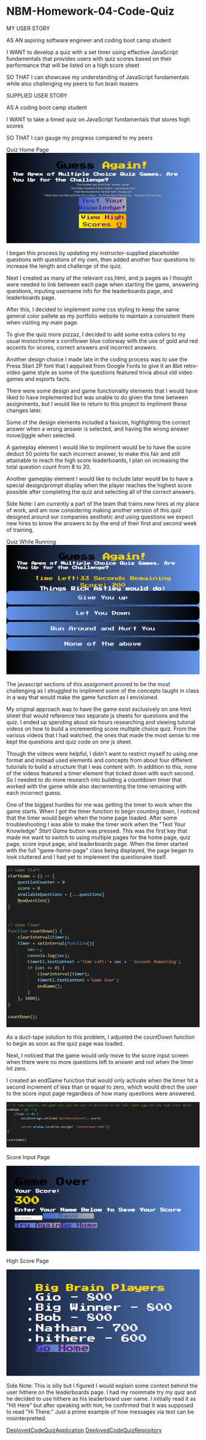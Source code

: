# NBM-Homework-04-Code-Quiz
MY USER STORY 

AS AN aspiring software engineer and coding boot camp student

I WANT to develop a quiz with a set timer using effective JavaScript fundamentals that provides users with quiz scores based on their performance that will be listed on a high score sheet

SO THAT I can showcase my understanding of JavaScript fundamentals while also challenging my peers to fun brain teasers

SUPPLIED USER STORY

AS A coding boot camp student

I WANT to take a timed quiz on JavaScript fundamentals that stores high scores

SO THAT I can gauge my progress compared to my peers

Quiz Home Page
![DeployedQuizMainPage](./assets/images/main-page.png "Main Page")

I began this process by updating my instructor-supplied placeholder questions with questions of my own, then added another four questions to increase the length and challenge of the quiz.

Next I created as many of the relevant css,html, and js pages as I thought were needed to link between each page when starting the game, answering questions, inputing username info for the leaderboards page, and leaderboards page.

After this, I decided to implement some css styling to keep the same general color pallete as my portfolio website to maintain a consistent them when visiting my main page.

To give the quiz more pizzaz, I decided to add some extra colors to my usual monochrome x cornflower blue colorway with the use of gold and red accents for scores, correct answers and incorrect answers.

Another design choice I made late in the coding process was to use the Press Start 2P font that I aqquired from Google Fonts to give it an 8bit retro-video game style as some of the questions featured trivia about old video games and esports facts.

There were some design and game functionality elements that I would have liked to have implemented but was unable to do given the time between assignments, but I would like to return to this project to impliment these changes later.

Some of the design elements included a favicon, highlighting the correct answer when a wrong answer is selected, and having the wrong answer move/jiggle when selected.

A gameplay element I would like to impliment would be to have the score deduct 50 points for each incorrect answer, to make this fair and still attainable to reach the high score leaderboards, I plan on increasing the total question count from 8 to 20.

Another gameplay element I would like to include later would be to have a special design/prompt display when the player reaches the highest score possible after completing the quiz and selecting all of the correct answers.

Side Note: I am currently a part of the team that trains new hires at my place of work, and am now considering making another version of this quiz designed around our companies aesthetic and using questions we expect new hires to know the answers to by the end of their first and second week of training.

Quiz While Running
![DeployedQuizWhileRunning](./assets/images/running-quiz-page.png "Running the Quiz")

The javascript sections of this assignment proved to be the most challenging as I struggled to impliment some of the concepts taught in class in a way that would make the game function as I envisioned. 

My original approach was to have the game exist exclusively on one html sheet that would reference two separate js sheets for questions and the quiz. I ended up spending about six hours researching and viewing tutorial videos on how to build a incrementing score multiple choice quiz. From the various videos that I had watched, the ones that made the most sense to me kept the questions and quiz code on one js sheet. 

Though the videos were helpful, I didn't want to restrict myself to using one format and instead used elements and concepts from about four different tutorials to build a structure that I was content with. In addition to this, none of the videos featured a timer element that ticked down with each second. So I needed to do more research into building a countdown timer that worked with the game while also decrementing the time remaining with each incorrect guess.

One of the biggest hurdles for me was getting the timer to work when the game starts. When I got the timer function to begin counting down, I noticed that the timer would begin when the home page loaded. After some troubleshooting I was able to make the timer work when the "Test Your Knowledge" *Start Game* button was pressed. This was the first key that made me want to switch to using multiple pages for the home page, quiz page, score input page, and leaderboards page. When the timer started with the full "game-home-page" class being displayed, the page began to look cluttered and I had yet to implement the questionaire itself.

![startGameAndCountDownFunction](./assets/images/startGame-and-countDown-functions.PNG)

As a duct-tape solution to this problem, I adjusted the countDown function to begin as soon as the quiz page was loaded. 

Next, I noticed that the game would only move to the score input screen when there were no more questions left to answer and not when the timer hit zero. 

I created an endGame function that would only activate when the timer hit a second increment of less than or equal to zero, which would direct the user to the score input page regardless of how many questions were answered.

![endGameFunction](./assets/images/end-game-function.PNG)


Score Input Page

![DeployedScoreInputPage](./assets/images/score-input-page.png "Score Input Page")

High Score Page

![DeployedHighScorePage](./assets/images/high-score-page.png "High Score Leaderboard")

Side Note: This is silly but I figured I would explain some context behind the user hithere on the leaderboards page. I had my roommate try my quiz and he decided to use hithere as his leaderboard user name. I initially read it as "Hit Here" but after speaking with him, he confirmed that it was supposed to read "Hi There." Just a prime example of how messages via text can be misinterpretted. 



[DeployedCodeQuizApplication](https://nathanmilburn.github.io/NBM-Homework-04-Code-Quiz/)
[DeployedCodeQuizRepository](https://github.com/NathanMilburn/NBM-Homework-04-Code-Quiz.git)
